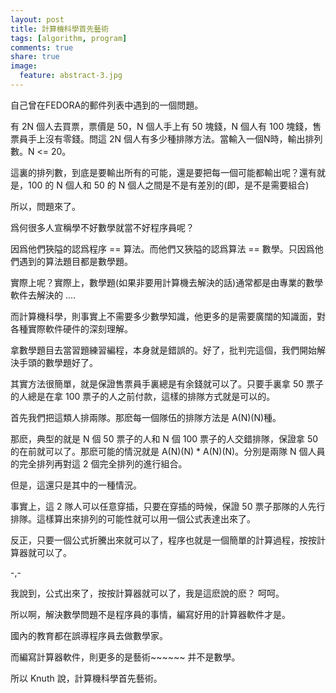 ```yaml
---
layout: post
title: 計算機科學首先藝術
tags: [algorithm, program]
comments: true
share: true
image:
  feature: abstract-3.jpg
---
```


自己曾在FEDORA的郵件列表中遇到的一個問題。

有 2N 個人去買票，票價是 50，N 個人手上有 50 塊錢，N 個人有 100 塊錢，售票員手上沒有零錢。問這 2N 個人有多少種排隊方法。當輸入一個N時，輸出排列數。N <= 20。

這裏的排列數，到底是要輸出所有的可能，還是要把每一個可能都輸出呢？還有就是，100 的 N 個人和 50 的 N 個人之間是不是有差別的(即，是不是需要組合)

所以，問題來了。

爲何很多人宣稱學不好數學就當不好程序員呢？

因爲他們狹隘的認爲程序 == 算法。而他們又狹隘的認爲算法 == 數學。只因爲他們遇到的算法題目都是數學題。

實際上呢？實際上，數學題(如果非要用計算機去解決的話)通常都是由專業的數學軟件去解決的 ....

而計算機科學，則事實上不需要多少數學知識，他更多的是需要廣闊的知識面，對各種實際軟件硬件的深刻理解。

拿數學題目去當習題練習編程，本身就是錯誤的。好了，批判完這個，我們開始解決手頭的數學題好了。

其實方法很簡單，就是保證售票員手裏總是有余錢就可以了。只要手裏拿 50 票子的人總是在拿 100 票子的人之前付款，這樣的排隊方式就是可以的。

首先我們把這類人排兩隊。那麽每一個隊伍的排隊方法是 A(N)(N)種。

那麽，典型的就是 N 個 50 票子的人和 N 個 100 票子的人交錯排隊，保證拿 50 的在前就可以了。那麽可能的情況就是 A(N)(N) * A(N)(N)。分別是兩隊 N 個人員的完全排列再對這 2 個完全排列的進行組合。

但是，這還只是其中的一種情況。

事實上，這 2 隊人可以任意穿插，只要在穿插的時候，保證 50 票子那隊的人先行排隊。這樣算出來排列的可能性就可以用一個公式表達出來了。 

反正，只要一個公式折騰出來就可以了，程序也就是一個簡單的計算過程，按按計算器就可以了。

-,-

我說到，公式出來了，按按計算器就可以了，我是這麽說的麽？ 呵呵。

所以啊，解決數學問題不是程序員的事情，編寫好用的計算器軟件才是。

國內的教育都在誤導程序員去做數學家。

而編寫計算器軟件，則更多的是藝術~~~~~~ 并不是數學。

所以 Knuth 說，計算機科學首先藝術。
